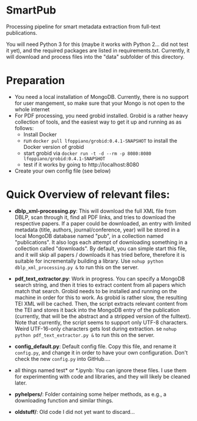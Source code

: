 # SmartPub
Processing pipeline for smart metadata extraction from full-text publications.

You will need Python 3 for this (maybe it works with Python 2... did not test it yet), and the required packages are listed in requirements.txt.
Currently, it will download and process files into the "data" subfolder of this directory.

# Preparation
- You need a local installation of MongoDB. Currently, there is no support for user mangement, so make sure that your Mongo is not open to the whole internet
- For PDF processing, you need grobid installed. Grobid is a rather heavy collection of tools, and the easiest way to get it up and running as as follows:
    - Install Docker
    - run ```docker pull lfoppiano/grobid:0.4.1-SNAPSHOT``` to install the Docker version of grobid
    - start grobid via ```docker run -t -d --rm -p 8080:8080 lfoppiano/grobid:0.4.1-SNAPSHOT```
    - test if it works by going to http://localhost:8080
 - Create your own config file (see below)   

# Quick Overview of relevant files:

- **dblp_xml-processing.py**: This will download the full XML file from DBLP, scan through it, find all PDF links, and tries to download the respective papers. 
If a paper could be downloaded, an entry with limited metadata (title, authors, journal/conference, year) will be stored in a local MongoDB database named "pub", in a collection named "publications".
It also logs each attempt of downloading something in a collection called "downloads". By default, you can simple start this file, and it will skip all papers / downloads it has tried before, therefore it is suitable
for incrementally building a library. Use ```nohup python dblp_xml_processing.py &``` to run this on the server.

- **pdf_text_extractor.py**: Work in progress. You can specify a MongoDB search string, and then it tries to extract content from all papers which match that search. 
Grobid needs to be installed and running on the machine in order for this to work. As grobid is rather slow, the resulting TEI XML will be cached. Then, the script extracts relevant content from the TEI and 
stores it back into the MongoDB entry of the publication (currently, that will be the abstract and a stripped version of the fulltext). Note that currently, the script seems to support only UTF-8 characters. Weird UTF-16-only characters
gets lost during extraction. se ```nohup python pdf_text_extractor.py &``` to run this on the server.

- **config_default.py**: Default config file. Copy this file, and rename it ```config.py```, and change it in order to have your own configuration. Don't check the new ```config.py``` into GitHub....
- all things named test* or *.ipynb: You can ignore these files. I use them for experimenting with code and libraries, and they will likely be cleaned later.


- **pyhelpers/**: Folder containing some helper methods, as e.g., a downloading function and similar things.
- **oldstuff/**: Old code I did not yet want to discard...

